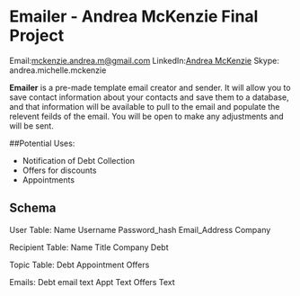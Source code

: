 # Emailer - Andrea McKenzie Final Project
  Email:[mckenzie.andrea.m@gmail.com](mailto:mckenzie.andrea.m@gmail.com)
  LinkedIn:[Andrea McKenzie](https://www.linkedin.com/in/andrea-mckenzie/)
  Skype: andrea.michelle.mckenzie

**Emailer** is a pre-made template email creator and sender. It will allow you to save contact information about your contacts and save them to a database, and that information will be available to pull to the email and populate the relevent feilds of the email. You will be open to make any adjustments and will be sent. 

##Potential Uses:
- Notification of Debt Collection
- Offers for discounts
- Appointments 

## Schema

User Table:
Name
Username
Password_hash
Email_Address
Company

Recipient Table:
Name
Title
Company
Debt

Topic Table:
Debt
Appointment
Offers

Emails:
Debt email text
Appt Text
Offers Text




